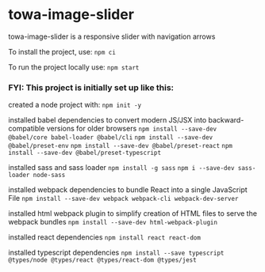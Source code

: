 # towa-image-slider

towa-image-slider is a responsive slider with navigation arrows

To install the project, use:
`npm ci`

To run the project locally use:
`npm start`


### FYI: This project is initially set up like this:

created a node project with:
`npm init -y`

installed babel dependencies to convert modern JS/JSX into backward-compatible versions for older browsers
`npm install --save-dev @babel/core babel-loader @babel/cli`
`npm install --save-dev @babel/preset-env`
`npm install --save-dev @babel/preset-react`
`npm install --save-dev @babel/preset-typescript`

installed sass and sass loader
`npm install -g sass`
`npm i --save-dev sass-loader node-sass`

installed webpack dependencies to bundle React into a single JavaScript File
`npm install --save-dev webpack webpack-cli webpack-dev-server`

installed html webpack plugin to simplify creation of HTML files to serve the webpack bundles
`npm install --save-dev html-webpack-plugin`

installed react dependencies
`npm install react react-dom`

installed typescript dependencies
`npm install --save typescript @types/node @types/react @types/react-dom @types/jest`
